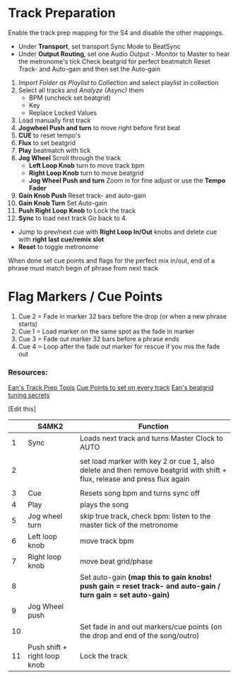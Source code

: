 # Track Preparation
Enable the track prep mapping for the S4 and disable the other mappings.
- Under **Transport**, set transport Sync Mode to BeatSync
- Under **Output Routing**, set one Audio Output - Monitor to Master to hear the metronome's tick
Check beatgrid for perfect beatmatch
Reset Track- and Auto-gain and then set the Auto-gain

1. *Import Folder as Playlist* to Collection and select playlist in collection
2. Select all tracks and *Analyze (Async)* them
   - BPM (uncheck set beatgrid)
   - Key
   - Replace Locked Values
3. Load manually first track
4. **Jogwheel Push and turn** to move right before first beat
5. **CUE** to reset tempo's
6. **Flux** to set beatgrid
7. **Play** beatmatch with tick
8. **Jog Wheel** Scroll through the track
    - **Left Loop Knob** turn to move track bpm
    - **Right Loop Knob** turn to move beatgrid
    - **Jog Wheel Push and turn** Zoom in for fine adjust or use the **Tempo Fader**
9. **Gain Knob Push** Reset track- and auto-gain
10. **Gain Knob Turn** Set Auto-gain
11. **Push Right Loop Knob** to Lock the track
12. **Sync** to load next track
Go back to 4.

- Jump to prev/next cue with **Right Loop In/Out** knobs and delete cue with **right last cue/remix slot**
- **Reset** to toggle metronome


When done set cue points and flags for the perfect mix in/out, end of a phrase must match begin of phrase from next track

# Flag Markers / Cue Points

1. Cue 2 = Fade in marker 32 bars before the drop (or when a new phrase starts)
2. Cue 1 = Load marker on the same spot as the fade in marker
3. Cue 3 = Fade out marker 32 bars before a phrase ends
4. Cue 4 = Loop after the fade out marker for rescue if you mis the fade out

### Resources:

[Ean's Track Prep Tools](https://youtu.be/tZ1OkVo_cng)
[Cue Points to set on every track](https://www.youtube.com/watch?v=ZXOtzZM72OY)
[Ean's beatgrid tuning secrets](https://www.youtube.com/watch?v=elcciX22Ob4)


[Edit this]


|     | S4MK2  | Function |
|---|---|---|
| 1  | Sync  | Loads next track and turns Master Clock to AUTO  |
|    |   |
| 2  |   | set load marker with key 2 or cue 1, also delete and then remove beatgrid with shift + flux, release and press flux again  |
|   |   |
| 3  | Cue  | Resets song bpm and turns sync off  |
| 4  | Play  | plays the song  |
| 5  | Jog wheel turn  | skip true track, check bpm: listen to the master tick of the metronome
| 6  | Left loop knob  | move track bpm  |
| 7  | Right loop knob  | move beat grid/phase  |
| 8  |  | Set auto-gain **(map this to gain knobs! push gain = reset track- and auto-gain  / turn gain = set auto-gain)**|
| 9  | Jog Wheel push  |
| 10  |   | Set fade in and out markers/cue points (on the drop and end of the song/outro)  |
| 11  | Push shift + right loop knob  | Lock the track  |
